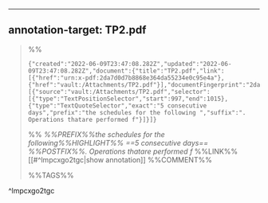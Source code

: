 
---
annotation-target: TP2.pdf
---


>%%
>```annotation-json
>{"created":"2022-06-09T23:47:08.282Z","updated":"2022-06-09T23:47:08.282Z","document":{"title":"TP2.pdf","link":[{"href":"urn:x-pdf:2da7d0d7b8868e364da55234e0c95e4a"},{"href":"vault:/Attachments/TP2.pdf"}],"documentFingerprint":"2da7d0d7b8868e364da55234e0c95e4a"},"uri":"vault:/Attachments/TP2.pdf","target":[{"source":"vault:/Attachments/TP2.pdf","selector":[{"type":"TextPositionSelector","start":997,"end":1015},{"type":"TextQuoteSelector","exact":"5 consecutive days","prefix":"the schedules for the following ","suffix":". Operations thatare performed f"}]}]}
>```
>%%
>*%%PREFIX%%the schedules for the following%%HIGHLIGHT%% ==5 consecutive days== %%POSTFIX%%. Operations thatare performed f*
>%%LINK%%[[#^lmpcxgo2tgc|show annotation]]
>%%COMMENT%%
>
>%%TAGS%%
>
^lmpcxgo2tgc
